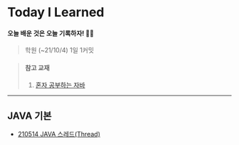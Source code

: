 # Today I Learned
#### 오늘 배운 것은 오늘 기록하자! ✍🏻
> 학원 (~21/10/4) 1일 1커밋
> 

> #### 참고 교재 
> 
> 1. [혼자 공부하는 자바](https://www.hanbit.co.kr/store/books/look.php?p_code=B5635758676)
> 
---

## JAVA 기본

- [210514 JAVA 스레드(Thread)](https://github.com/swanstoz/TIL/tree/master/JAVA/exception)

